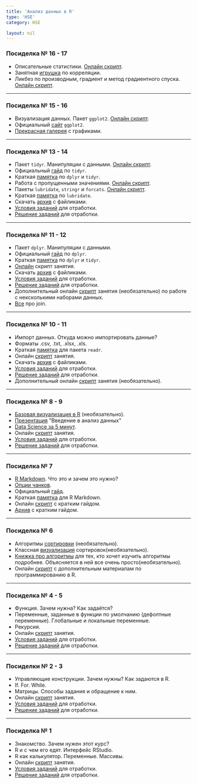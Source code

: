 ```yaml
---
title: 'Анализ данных в R'
type: 'HSE'
category: HSE

layout: nil
---
```


<!---
### Посиделка № ?
-->


### Посиделка № 16 - 17

* Описательные статистики. [Онлайн скрипт](https://ahmedushka7.github.io/R/scripts/hse_data_analysis/sem_11/statistics.html).
* Занятная [игрушка](http://guessthecorrelation.com) по корреляции.
* Ликбез по производным, градиент и метод градиентного спуска. [Онлайн скрипт]().

---

### Посиделка № 15 - 16

* Визуализация данных. Пакет `ggplot2`. [Онлайн скрипт](https://ahmedushka7.github.io/R/scripts/hse_data_analysis/sem_10/ggplot2.html).
* Официальный [сайт](https://ggplot2.tidyverse.org) `ggplot2`.
* [Прекрасная галерея](https://www.r-graph-gallery.com/index.html) с графиками.

---

### Посиделка № 13 - 14

* Пакет `tidyr`. Манипуляции с данными. [Онлайн скрипт](https://ahmedushka7.github.io/R/scripts/hse_data_analysis/sem_9/tidyr.html).
* Официальный [гайд](https://tidyr.tidyverse.org/articles/tidy-data.html) по `tidyr`.
* Краткая [памятка](https://github.com/ahmedushka7/R/raw/master/docs/scripts/hse_data_analysis/sem_8/dplyr_and_tidyr.pdf) по `dplyr` и `tidyr`.
* Работа с пропущенными значениями. [Онлайн скрипт](https://ahmedushka7.github.io/R/scripts/hse_data_analysis/sem_9/missing_value.html).
* Пакеты `lubridate`, `stringr` и `forcats`. [Онлайн скрипт](https://ahmedushka7.github.io/R/scripts/hse_data_analysis/sem_9/lubridate_stringr_forcats.html).
* Краткая [памятка](https://rawgit.com/rstudio/cheatsheets/master/lubridate.pdf) по `lubridate`.
* Скачать [архив](https://github.com/ahmedushka7/R/blob/master/docs/scripts/hse_data_analysis/sem_9/data.zip?raw=true) c файликами.
* [Условия заданий](https://ahmedushka7.github.io/R/scripts/hse_data_analysis/sem_9/exercises.html) для отработки.
* [Решение заданий](https://ahmedushka7.github.io/R/scripts/hse_data_analysis/sem_9/exercises_solution.html) для отработки.

---

### Посиделка № 11 - 12

* Пакет `dplyr`. Манипуляции с данными.
* Официальный [гайд](https://dplyr.tidyverse.org/articles/dplyr.html#single-table-verbs) по `dplyr`.
* Краткая [памятка](https://github.com/ahmedushka7/R/raw/master/docs/scripts/hse_data_analysis/sem_8/dplyr_and_tidyr.pdf) по `dplyr` и `tidyr`.
* [Онлайн](https://ahmedushka7.github.io/R/scripts/hse_data_analysis/sem_8/dplyr_main.html) скрипт занятия.
* Скачать [архив](https://github.com/ahmedushka7/R/blob/master/docs/scripts/hse_data_analysis/sem_8/data.zip?raw=true) c файликами.
* [Условия заданий](https://ahmedushka7.github.io/R/scripts/hse_data_analysis/sem_8/exercises.html) для отработки.
* [Решение заданий](https://ahmedushka7.github.io/R/scripts/hse_data_analysis/sem_8/exercises_solution.html) для отработки.
* Дополнительный онлайн [скрипт](https://ahmedushka7.github.io/R/scripts/hse_data_analysis/sem_8/dplyr_join.html) занятия (необязательно) по работе с нексколькими наборами данных.
* [Все](https://rpubs.com/williamsurles/293454) про join.

---

### Посиделка № 10 - 11

* Импорт данных. Откуда можно импортировать данные?
* Форматы .csv, .txt, .xlsx, .xls.
* Краткая [памятка](https://github.com/ahmedushka7/R/raw/master/docs/scripts/hse_data_analysis/sem_7/readr.pdf) для пакета `readr`.
* Онлайн [скрипт](https://ahmedushka7.github.io/R/scripts/hse_data_analysis/sem_7/import_data.html) занятия.
* Скачать [архив](https://github.com/ahmedushka7/R/blob/master/docs/scripts/hse_data_analysis/sem_7/data.zip?raw=true) c файликами.
* [Условия заданий](https://ahmedushka7.github.io/R/scripts/hse_data_analysis/sem_7/exercises.html) для отработки.
* [Решение заданий](https://ahmedushka7.github.io/R/scripts/hse_data_analysis/sem_7/exercises_solution.html) для отработки.
* Дополнительный онлайн [скрипт](https://ahmedushka7.github.io/R/scripts/hse_data_analysis/sem_7/import_data_extra.html) занятия (необязательно).

---

### Посиделка № 8 - 9

* [Базовая визуализация в R](https://rstudio-pubs-static.s3.amazonaws.com/7953_4e3efd5b9415444ca065b1167862c349.html) (необязательно).
* [Презентация](https://github.com/ahmedushka7/R/raw/master/docs/scripts/hse_data_analysis/sem_6/presentation/presa.pdf) "Введение в анализ данных"
* [Data Science за 5 минут](https://www.youtube.com/watch?v=X3paOmcrTjQ).
* Онлайн [скрипт](https://ahmedushka7.github.io/R/scripts/hse_data_analysis/sem_6/intro_to_ds.html) занятия.
* [Условия заданий](https://ahmedushka7.github.io/R/scripts/hse_data_analysis/sem_6/exercises.html) для отработки.
* [Решение заданий](https://ahmedushka7.github.io/R/scripts/hse_data_analysis/sem_6/exercises_solution.html) для отработки.

---

### Посиделка № 7

* [R Markdown](https://rmarkdown.rstudio.com/). Что это и зачем это нужно?
* [Опции чанков](https://yihui.name/knitr/options/).
* Официальный [гайд](https://bookdown.org/yihui/rmarkdown/r-code.html).
* Краткая [памятка](https://github.com/ahmedushka7/R/raw/master/docs/scripts/hse_data_analysis/sem_5/rmarkdown.pdf) для R Markdown.
* Онлайн [скрипт](https://ahmedushka7.github.io/R/scripts/hse_data_analysis/sem_5/RMarkdown.html) с кратким гайдом.
* [Архив](https://github.com/ahmedushka7/R/blob/master/docs/scripts/hse_data_analysis/sem_5/sem_5.zip?raw=true) с кратким гайдом.

---

### Посиделка № 6

* Алгоритмы [сортировки](https://ahmedushka7.github.io/R/scripts/hse_data_analysis/sem_4/sorts.html) (необязательно).
* Классная [визуализация](https://www.youtube.com/watch?v=Gnp8G1_kO3I) сортировок(необязательно).
* [Книжка про алгоритмы](https://github.com/ahmedushka7/R/raw/master/docs/books/grokaem.PDF.zip) для тех, кто хочет изучить алгоритмы подробнее. Объясняется в ней все очень просто(необязательно).
* Онлайн [скрипт](https://ahmedushka7.github.io/R/scripts/hse_data_analysis/sem_4/other.html) с дополнительным материалам по программированию в R.

---

### Посиделка № 4 - 5

* Функция. Зачем нужна? Как задаётся?
* Переменные, заданные в функции по умолчанию (дефолтные переменные). Глобальные и локальные переменные.
* Рекурсия.
* Онлайн [скрипт](https://ahmedushka7.github.io/R/scripts/hse_data_analysis/sem_3/function.html) занятия.
* [Условия заданий](https://ahmedushka7.github.io/R/scripts/hse_data_analysis/sem_3/exercises.html) для отработки.
* [Решение заданий](https://ahmedushka7.github.io/R/scripts/hse_data_analysis/sem_3/exercises_solution.html) для отработки.

---

### Посиделки № 2 - 3

* Управляющие конструкции. Зачем нужны? Как задаются в R.
* If. For. While.
* Матрицы. Способы задания и обращение к ним.
* Онлайн [скрипт](https://ahmedushka7.github.io/R/scripts/hse_data_analysis/sem_2/for_if_while_matrix.html) занятия.
* [Условия заданий](https://ahmedushka7.github.io/R/scripts/hse_data_analysis/sem_2/exercises.html) для отработки.
* [Решение заданий](https://ahmedushka7.github.io/R/scripts/hse_data_analysis/sem_2/exercises_solution.html) для отработки.

---

### Посиделка № 1 

* Знакомство. Зачем нужен этот курс?
* R и с чем его едят. Интерфейс RStudio.
* R как калькулятор. Переменные. Массивы. 
* Онлайн [скрипт](https://ahmedushka7.github.io/R/scripts/hse_data_analysis/sem_1/introduction_to_R.html) занятия.
* [Условия заданий](https://ahmedushka7.github.io/R/scripts/hse_data_analysis/sem_1/exercises.html) для отработки.
* [Решение заданий](https://ahmedushka7.github.io/R/scripts/hse_data_analysis/sem_1/exercises_solution.html) для отработки.

